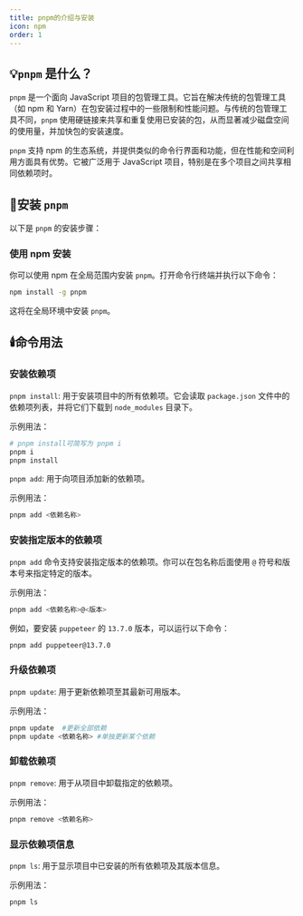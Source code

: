 ```yaml
---
title: pnpm的介绍与安装
icon: npm
order: 1
---
```


## 💡`pnpm` 是什么？

`pnpm` 是一个面向 JavaScript 项目的包管理工具。它旨在解决传统的包管理工具（如 npm 和 Yarn）在包安装过程中的一些限制和性能问题。与传统的包管理工具不同，`pnpm` 使用硬链接来共享和重复使用已安装的包，从而显著减少磁盘空间的使用量，并加快包的安装速度。

`pnpm` 支持 npm 的生态系统，并提供类似的命令行界面和功能，但在性能和空间利用方面具有优势。它被广泛用于 JavaScript 项目，特别是在多个项目之间共享相同依赖项时。

## 🧩安装 `pnpm`

以下是 `pnpm` 的安装步骤：

### 使用 npm 安装

你可以使用 npm 在全局范围内安装 `pnpm`。打开命令行终端并执行以下命令：

```bash
npm install -g pnpm
```
这将在全局环境中安装 `pnpm`。

## 🕯️命令用法

### 安装依赖项

`pnpm install`: 用于安装项目中的所有依赖项。它会读取 `package.json` 文件中的依赖项列表，并将它们下载到 `node_modules` 目录下。

示例用法：

```bash
# pnpm install可简写为 pnpm i
pnpm i
pnpm install
```
   
`pnpm add`: 用于向项目添加新的依赖项。

示例用法：

```bash
pnpm add <依赖名称>
```
### 安装指定版本的依赖项

`pnpm add` 命令支持安装指定版本的依赖项。你可以在包名称后面使用 `@` 符号和版本号来指定特定的版本。

示例用法：

```bash
pnpm add <依赖名称>@<版本>
```
例如，要安装 `puppeteer` 的 `13.7.0` 版本，可以运行以下命令：

```bash
pnpm add puppeteer@13.7.0
```
### 升级依赖项

`pnpm update`: 用于更新依赖项至其最新可用版本。

示例用法：

```bash
pnpm update  #更新全部依赖
pnpm update <依赖名称> #单独更新某个依赖
```
### 卸载依赖项

`pnpm remove`: 用于从项目中卸载指定的依赖项。

示例用法：

```bash
pnpm remove <依赖名称>
```
### 显示依赖项信息

`pnpm ls`: 用于显示项目中已安装的所有依赖项及其版本信息。

示例用法：

```bash
pnpm ls
```
